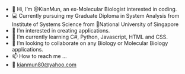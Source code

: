 - 👋 Hi, I’m @KianMun, an ex-Molecular Biologist interested in coding.
- :computer:  Currently pursuing my Graduate Diploma in System Analysis from Institute of Systems Science from :school:National University of Singapore
- 👀 I’m interested in creating applications. 
- 🌱 I’m currently learning C#, Python, Javascript, HTML and CSS.
- 💞️ I’m looking to collaborate on any Biology or Molecular Biology applications.
- 📫 How to reach me ...
- 📧 kianmun80@yahoo.com

<!---
KianMun/KianMun is a ✨ special ✨ repository because its `README.md` (this file) appears on your GitHub profile.
You can click the Preview link to take a look at your changes.
--->
